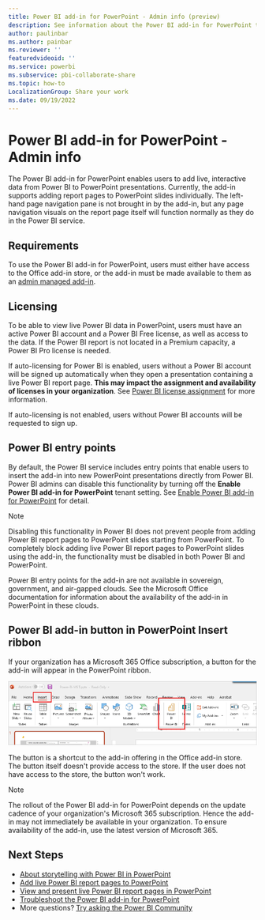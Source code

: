 ```yaml
---
title: Power BI add-in for PowerPoint - Admin info (preview)
description: See information about the Power BI add-in for PowerPoint that Power BI administrators need to be aware of.
author: paulinbar
ms.author: painbar
ms.reviewer: ''
featuredvideoid: ''
ms.service: powerbi
ms.subservice: pbi-collaborate-share
ms.topic: how-to
LocalizationGroup: Share your work
ms.date: 09/19/2022
---
```


# Power BI add-in for PowerPoint - Admin info

The Power BI add-in for PowerPoint enables users to add live, interactive data from Power BI to PowerPoint presentations. Currently, the add-in supports adding report pages to PowerPoint slides individually. The left-hand page navigation pane is not brought in by the add-in, but any page navigation visuals on the report page itself will function normally as they do in the Power BI service.

## Requirements

To use the Power BI add-in for PowerPoint, users must either have access to the Office add-in store, or the add-in must be made available to them as an [admin managed add-in](/microsoft-365/admin/manage/centralized-deployment-of-add-ins).

## Licensing

To be able to view live Power BI data in PowerPoint, users must have an active Power BI account and a Power BI Free license, as well as access to the data. If the Power BI report is not located in a Premium capacity, a Power BI Pro license is needed.

If auto-licensing for Power BI is enabled, users without a Power BI account will be signed up automatically when they open a presentation containing a live Power BI report page. **This may impact the assignment and availability of licenses in your organization**. See [Power BI license assignment](../enterprise/service-admin-disable-self-service.md) for more information.

If auto-licensing is not enabled, users without Power BI accounts will be requested to sign up.

## Power BI entry points

By default, the Power BI service includes entry points that enable users to insert the add-in into new PowerPoint presentations directly from Power BI. Power BI admins can disable this functionality by turning off the **Enable Power BI add-in for PowerPoint** tenant setting. See [Enable Power BI add-in for PowerPoint](../admin/service-admin-portal-export-sharing.md#enable-power-bi-add-in-for-powerpoint) for detail.

>[!NOTE]
> Disabling this functionality in Power BI does not prevent people from adding Power BI report pages to PowerPoint slides starting from PowerPoint. To completely block adding live Power BI report pages to PowerPoint slides using the add-in, the functionality must be disabled in both Power BI and PowerPoint.

Power BI entry points for the add-in are not available in sovereign, government, and air-gapped clouds. See the Microsoft Office documentation for information about the availability of the add-in in PowerPoint in these clouds.

## Power BI add-in button in PowerPoint Insert ribbon

If your organization has a Microsoft 365 Office subscription, a button for the add-in will appear in the PowerPoint ribbon.

![Screenshot of Power BI add-in for PowerPoint button on Insert ribbon.](media/service-power-bi-powerpoint-add-in-admin/power-bi-addin-powerpoint-button.png)

The button is a shortcut to the add-in offering in the Office add-in store. The button itself doesn't provide access to the store. If the user does not have access to the store, the button won't work.

>[!NOTE]
> The rollout of the Power BI add-in for PowerPoint depends on the update cadence of your organization's Microsoft 365 subscription. Hence the add-in may not immediately be available in your organization. To ensure availability of the add-in, use the latest version of Microsoft 365.

## Next Steps

* [About storytelling with Power BI in PowerPoint](./service-power-bi-powerpoint-add-in-about.md)
* [Add live Power BI report pages to PowerPoint](./service-power-bi-powerpoint-add-in-install.md)
* [View and present live Power BI report pages in PowerPoint](./service-power-bi-powerpoint-add-in-view-present.md)
* [Troubleshoot the Power BI add-in for PowerPoint](./service-power-bi-powerpoint-add-in-troubleshoot.md)
* More questions? [Try asking the Power BI Community](https://community.powerbi.com/)